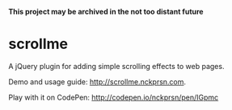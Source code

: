 **This project may be archived in the not too distant future**

scrollme
========

A jQuery plugin for adding simple scrolling effects to web pages.

Demo and usage guide: http://scrollme.nckprsn.com.

Play with it on CodePen: http://codepen.io/nckprsn/pen/IGpmc
